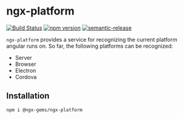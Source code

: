 # ngx-platform

[![Build Status](https://travis-ci.org/ngx-gems/ngx-platform.svg?branch=master)](https://travis-ci.org/ngx-gems/ngx-platform)
[![npm version](https://badge.fury.io/js/%40ngx-gems%2Fngx-platform.svg)](https://badge.fury.io/js/%40ngx-gems%2Fngx-platform)
[![semantic-release](https://img.shields.io/badge/%20%20%F0%9F%93%A6%F0%9F%9A%80-semantic--release-e10079.svg)](https://github.com/semantic-release/semantic-release)


`ngx-platform` provides a service for recognizing the current platform angular runs on. So far, the following platforms can be recognized:

* Server
* Browser
* Electron
* Cordova

## Installation

`npm i @ngx-gems/ngx-platform`
